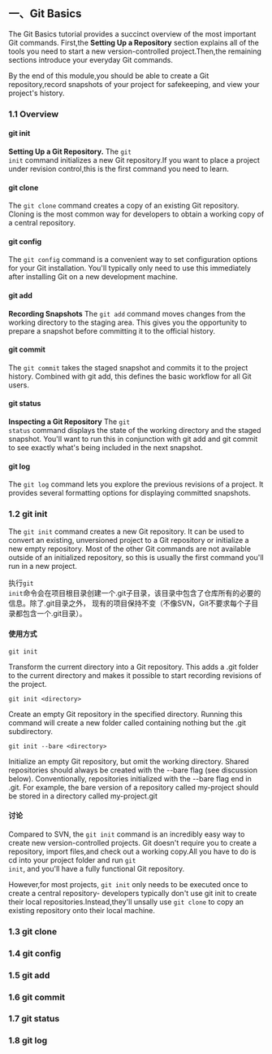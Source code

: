 ## 一、Git Basics

The Git Basics tutorial provides a succinct overview of the most important Git commands. First,the **Setting Up a Repository**
section explains all of the tools you need to start a new version-controlled project.Then,the remaining sections introduce
your everyday Git commands.

By the end of this module,you should be able to create a Git repository,record snapshots of your project for safekeeping,
and view your project's history.

### 1.1 Overview

#### git init

**Setting Up a Git Repository.** The <code>git init</code> command initializes a new Git repository.If you want to place
a project under revision control,this is the first command you need to learn.

#### git clone

The <code>git clone</code> command creates a copy of an existing Git repository. Cloning is the most common way for
developers to obtain a working copy of a central repository.

#### git config

The <code>git config</code> command is a convenient way to set configuration options for your Git installation. You'll
typically only need to use this immediately after installing Git on a new development machine.

#### git add

**Recording Snapshots** The <code>git add</code> command moves changes from the working directory to the staging area.
This gives you the opportunity to prepare a snapshot before committing it to the official history.

#### git commit

The <code>git commit</code> takes the staged snapshot and commits it to the project history. Combined with git add,
this defines the basic workflow for all Git users.

#### git status

**Inspecting a Git Repository** The <code>git status</code> command displays the state of the working directory and 
the staged snapshot. You'll want to run this in conjunction with git add and git commit to see exactly what's being
included in the next snapshot.

#### git log

The <code>git log</code> command lets you explore the previous revisions of a project. It provides several formatting
options for displaying committed snapshots.

### 1.2 git init

The <code>git init</code> command creates a new Git repository. It can be used to convert an existing, unversioned 
project to a Git repository or initialize a new empty repository. Most of the other Git commands are not available
outside of an initialized repository, so this is usually the first command you'll run in a new project.

执行<code>git init</code>命令会在项目根目录创建一个.git子目录，该目录中包含了仓库所有的必要的信息。除了.git目录之外，
现有的项目保持不变（不像SVN，Git不要求每个子目录都包含一个.git目录）。

#### 使用方式

    git init

Transform the current directory into a Git repository. This adds a .git folder to the current directory and makes
it possible to start recording revisions of the project.

    git init <directory>

Create an empty Git repository in the specified directory. Running this command will create a new folder called
<directory> containing nothing but the .git subdirectory.

    git init --bare <directory>

Initialize an empty Git repository, but omit the working directory. Shared repositories should always be created
with the --bare flag (see discussion below). Conventionally, repositories initialized with the --bare flag end in 
.git. For example, the bare version of a repository called my-project should be stored in a directory called
my-project.git

#### 讨论

Compared to SVN, the <code>git init</code> command is an incredibly easy way to create new version-controlled 
projects. Git doesn't require you to create a repository, import files,and check out a working copy.All you
have to do is cd into your project folder and run <code>git init</code>, and you'll have a fully functional
Git repository.

However,for most projects, <code>git init</code> only needs to be executed once to create a central repository-
developers typically don't use git init to create their local repositories.Instead,they'll unsally use 
<code>git clone</code> to copy an existing repository onto their local machine.

### 1.3 git clone

### 1.4 git config

### 1.5 git add

### 1.6 git commit

### 1.7 git status

### 1.8 git log
